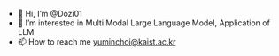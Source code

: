 - 👋 Hi, I’m @Dozi01
- 👀 I’m interested in Multi Modal Large Language Model, Application of LLM
- 📫 How to reach me yuminchoi@kaist.ac.kr
<!---
Dozi01/Dozi01 is a ✨ special ✨ repository because its `README.md` (this file) appears on your GitHub profile.
You can click the Preview link to take a look at your changes.
--->
